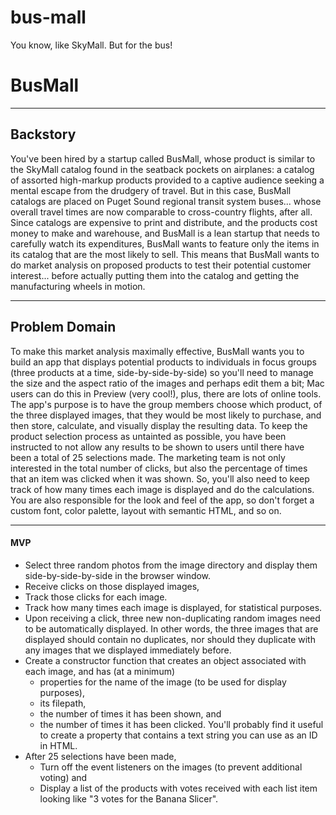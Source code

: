# bus-mall
You know, like SkyMall. But for the bus!

# BusMall
---
## Backstory
You've been hired by a startup called BusMall, whose product is similar to the SkyMall catalog found in the seatback pockets on airplanes: a catalog of assorted high-markup products provided to a captive audience seeking a mental escape from the drudgery of travel.
But in this case, BusMall catalogs are placed on Puget Sound regional transit system buses... whose overall travel times are now comparable to cross-country flights, after all.
Since catalogs are expensive to print and distribute, and the products cost money to make and warehouse, and BusMall is a lean startup that needs to carefully watch its expenditures, BusMall wants to feature only the items in its catalog that are the most likely to sell.
This means that BusMall wants to do market analysis on proposed products to test their potential customer interest... before actually putting them into the catalog and getting the manufacturing wheels in motion.

---
## Problem Domain
To make this market analysis maximally effective, BusMall wants you to build an app that displays potential products to individuals in focus groups (three products at a time, side-by-side-by-side) so you'll need to manage the size and the aspect ratio of the images and perhaps edit them a bit; Mac users can do this in Preview (very cool!), plus, there are lots of online tools.
The app's purpose is to have the group members choose which product, of the three displayed images, that they would be most likely to purchase, and then store, calculate, and visually display the resulting data.
To keep the product selection process as untainted as possible, you have been instructed to not allow any results to be shown to users until there have been a total of 25 selections made.
The marketing team is not only interested in the total number of clicks, but also the percentage of times that an item was clicked when it was shown. So, you'll also need to keep track of how many times each image is displayed and do the calculations.
You are also responsible for the look and feel of the app, so don't forget a custom font, color palette, layout with semantic HTML, and so on.

---
#### MVP
- Select three random photos from the image directory and display them side-by-side-by-side in the browser window.
- Receive clicks on those displayed images,
- Track those clicks for each image.
- Track how many times each image is displayed, for statistical purposes.
- Upon receiving a click, three new non-duplicating random images need to be automatically displayed. In other words, the three images that are displayed should contain no duplicates, nor should they duplicate with any images that we displayed immediately before.
- Create a constructor function that creates an object associated with each image, and has (at a minimum)
  - properties for the name of the image (to be used for display purposes),
  - its filepath,
  - the number of times it has been shown, and
  - the number of times it has been clicked. You'll probably find it useful to create a property that contains a text string you can use as an ID in HTML.
- After 25 selections have been made,
  - Turn off the event listeners on the images (to prevent additional voting) and
  - Display a list of the products with votes received with each list item looking like "3 votes for the Banana Slicer".
